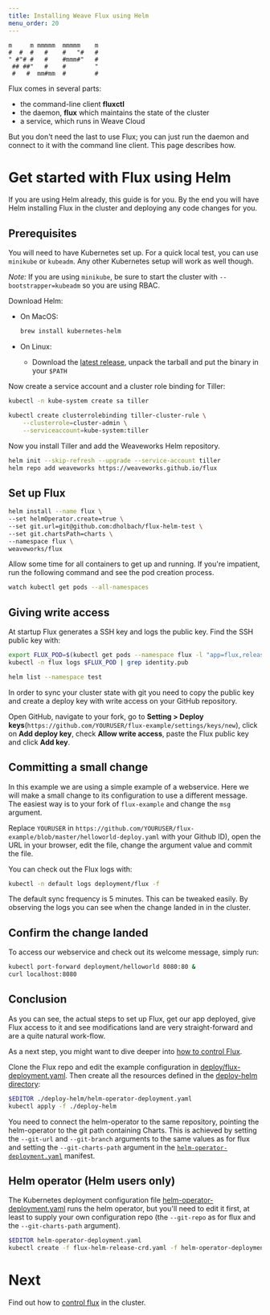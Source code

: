 ```yaml
---
title: Installing Weave Flux using Helm
menu_order: 20
---
```


```console
m     m mmmmm  mmmmm    m
#  #  #   #    #   "#   #
" #"# #   #    #mmm#"   #
 ## ##"   #    #        "
 #   #  mm#mm  #        #
```

Flux comes in several parts:

- the command-line client **fluxctl**
- the daemon, **flux** which maintains the state of the cluster
- a service, which runs in Weave Cloud

But you don't need the last to use Flux; you can just run the daemon
and connect to it with the command line client. This page describes
how.

# Get started with Flux using Helm

If you are using Helm already, this guide is for you. By the end
you will have Helm installing Flux in the cluster and deploying
any code changes for you.

## Prerequisites

You will need to have Kubernetes set up. For a quick local test,
you can use `minikube` or `kubeadm`. Any other Kubernetes setup
will work as well though.

*Note:* If you are using `minikube`, be sure to start the
cluster with `--bootstrapper=kubeadm` so you are using RBAC.

Download Helm:

- On MacOS:

  ```sh
  brew install kubernetes-helm
  ```

- On Linux:
  - Download the [latest release](https://github.com/kubernetes/helm/releases/latest), unpack the
    tarball and put the binary in your `$PATH`

Now create a service account and a cluster role binding for Tiller:

```sh
kubectl -n kube-system create sa tiller

kubectl create clusterrolebinding tiller-cluster-rule \
    --clusterrole=cluster-admin \
    --serviceaccount=kube-system:tiller
```

Now you install Tiller and add the Weaveworks Helm repository.

```sh
helm init --skip-refresh --upgrade --service-account tiller
helm repo add weaveworks https://weaveworks.github.io/flux
```

## Set up Flux

```sh
helm install --name flux \
--set helmOperator.create=true \
--set git.url=git@github.com:dholbach/flux-helm-test \
--set git.chartsPath=charts \
--namespace flux \
weaveworks/flux
```

Allow some time for all containers to get up and running. If you're
impatient, run the following command and see the pod creation
process.

```sh
watch kubectl get pods --all-namespaces
```

## Giving write access

At startup Flux generates a SSH key and logs the public key. Find
the SSH public key with:

```sh
export FLUX_POD=$(kubectl get pods --namespace flux -l "app=flux,release=flux" -o jsonpath="{.items[0].metadata.name}")
kubectl -n flux logs $FLUX_POD | grep identity.pub
```

```sh
helm list --namespace test
```

In order to sync your cluster state with git you need to copy the
public key and create a deploy key with write access on your GitHub
repository.

Open GitHub, navigate to your fork, go to **Setting > Deploy keys**(`https://github.com/YOURUSER/flux-example/settings/keys/new`),
click on **Add deploy key**, check **Allow write access**, paste
the Flux public key and click **Add key**.

## Committing a small change

In this example we are using a simple example of a webservice. Here
we will make a small change to its configuration to use a different
message. The easiest way is to your fork of `flux-example` and change
the `msg` argument.

Replace  `YOURUSER` in `https://github.com/YOURUSER/flux-example/blob/master/helloworld-deploy.yaml`
with your Github ID), open the URL in your browser, edit the file,
change the argument value and commit the file.

You can check out the Flux logs with:

```sh
kubectl -n default logs deployment/flux -f
```

The default sync frequency is 5 minutes. This can be tweaked easily.
By observing the logs you can see when the change landed in in the
cluster.

## Confirm the change landed

To access our webservice and check out its welcome message, simply
run:

```sh
kubectl port-forward deployment/helloworld 8080:80 &
curl localhost:8080
```

## Conclusion

As you can see, the actual steps to set up Flux, get our app
deployed, give Flux access to it and see modifications land are
very straight-forward and are a quite natural work-flow.

As a next step, you might want to dive deeper into [how to control
Flux](site/using.md).

Clone the Flux repo and edit the example configuration in
[deploy/flux-deployment.yaml](../../deploy/flux-deployment.yaml). Then
create all the resources defined in the
[deploy-helm directory](../../deploy-helm/):

```sh
$EDITOR ./deploy-helm/helm-operator-deployment.yaml
kubectl apply -f ./deploy-helm
```

You need to connect the helm-operator to the same repository, pointing
the helm-operator to the git path containing Charts. This is achieved by
setting the `--git-url` and `--git-branch` arguments to the same values
as for flux and setting the `--git-charts-path` argument in the
[`helm-operator-deployment.yaml`](../../deploy-helm/helm-operator-deployment.yaml)
manifest.

## Helm operator (Helm users only)

The Kubernetes deployment configuration file
[helm-operator-deployment.yaml](../../deploy-helm/helm-operator-deployment.yaml) runs the
helm operator, but you'll need to edit it first, at least to supply your
own configuration repo (the `--git-repo` as for flux and the `--git-charts-path`
argument).

```sh
$EDITOR helm-operator-deployment.yaml
kubectl create -f flux-helm-release-crd.yaml -f helm-operator-deployment.yaml
```

# Next

Find out how to [control flux](../using.md) in the cluster.
